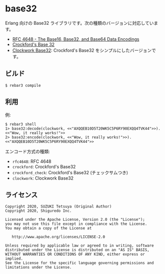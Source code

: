 # base32

Erlang 向けの Base32 ライブラリです。次の種類のバージョンに対応しています。

- [RFC 4648 \- The Base16, Base32, and Base64 Data Encodings](https://tools.ietf.org/html/rfc4648)
- [Crockford's Base 32](https://www.crockford.com/base32.html)
- [Clockwork Base32](https://gist.github.com/szktty/228f85794e4187882a77734c89c384a8): Crockford's Base32 をシンプルにしたバージョンです。

## ビルド

```shell
$ rebar3 compile
```

## 利用

例:

```
$ rebar3 shell
1> base32:decode(clockwork, <<"AXQQEB10D5T20WK5C5P6RY90EXQQ4TVK44">>).
<<"Wow, it really works!">>
2> base32:encode(clockwork, <<"Wow, it really works!">>).
<<"AXQQEB10D5T20WK5C5P6RY90EXQQ4TVK44">>
```

エンコード方式の種類:

- `rfc4648`: RFC 4648
- `crockford`: Crockford's Base32
- `crockford_check`: Crockford's Base32 (チェックサムつき)
- `clockwork`: Clockwork Base32

## ライセンス

```
Copyright 2020, SUZUKI Tetsuya (Original Author)
Copyright 2020, Shiguredo Inc.

Licensed under the Apache License, Version 2.0 (the "License");
you may not use this file except in compliance with the License.
You may obtain a copy of the License at

   http://www.apache.org/licenses/LICENSE-2.0

Unless required by applicable law or agreed to in writing, software
distributed under the License is distributed on an "AS IS" BASIS,
WITHOUT WARRANTIES OR CONDITIONS OF ANY KIND, either express or implied.
See the License for the specific language governing permissions and
limitations under the License.
```
